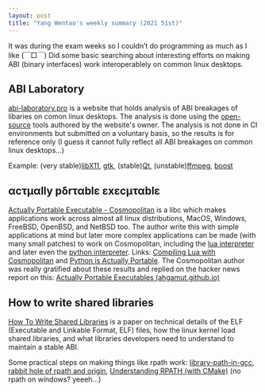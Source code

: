 ```yaml
---
layout: post
title: "Yang Wentao's weekly summary (2021 51st)"
---
```

<!-- This Source Code Form is subject to the terms of the Mozilla Public
   - License, v. 2.0. If a copy of the MPL was not distributed with this
   - file, You can obtain one at https://mozilla.org/MPL/2.0/. -->
It was during the exam weeks so I couldn’t do programming as much as I like (￣□￣) Did some basic searching about interesting efforts on making ABI (binary interfaces) work interoperablely on common linux desktops.

## ABI Laboratory
 [abi-laboratory.pro](https://abi-laboratory.pro/) is a website that holds analysis of ABI breakages of libaries on comon linux desktops. The analysis is done using the [open-source](https://abi-laboratory.pro/index.php?view=open-source) tools authored by the website's owner. The analysis is not done in CI environments but submitted on a voluntary basis, so the results is for reference only (I guess it cannot fully reflect all ABI breakages on common linux desktops...)

Example: (very stable)[libX11](https://abi-laboratory.pro/index.php?view=timeline&l=libx11), [gtk](https://abi-laboratory.pro/index.php?view=timeline&l=gtk%2B), (stable)[Qt](https://abi-laboratory.pro/index.php?view=timeline&l=qt), (unstable)[ffmpeg](https://abi-laboratory.pro/index.php?view=timeline&l=ffmpeg), [boost](https://abi-laboratory.pro/index.php?view=timeline&l=boost)
 
## αcτµαlly pδrταblε εxεcµταblε
[Actually Portable Executable - Cosmopolitan](https://justine.lol/ape.html) is a libc which makes applications work across almost all linux distributions, MacOS, Windows, FreeBSD, OpenBSD, and NetBSD too. The author write this with simple applications at mind but later more complex applications can be made (with many small patches) to work on Cosmopolitan, including the [lua interpreter](https://www.lua.org/) and later even the [python interpreter](https://www.python.org/). Links: [Compiling Lua with Cosmopolitan](https://ahgamut.github.io/c/2021/02/27/ape-cosmo/) and [Python is Actually Portable](https://ahgamut.github.io/2021/07/13/ape-python/). The Cosmopolitan author was really gratified about these results and replied on the hacker news report on this: [Actually Portable Executables (ahgamut.github.io)](https://news.ycombinator.com/item?id=26292166)

## How to write shared libraries
[How To Write Shared Libraries](https://akkadia.org/drepper/dsohowto.pdf) is a paper on technical details of the ELF (Executable and Linkable Format, ELF) files, how the linux kernel load shared libraries, and what libraries developers need to understand to maintain a stable ABI.

Some practical steps on making things like rpath work: [library-path-in-gcc](https://transang.me/library-path-in-gcc/), [rabbit hole of rpath and origin](https://longwei.github.io/rpath_origin/), [Understanding RPATH (with CMake)](https://dev.my-gate.net/2021/08/04/understanding-rpath-with-cmake/) (no rpath on windows? yeeeh...)

